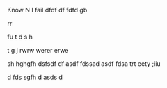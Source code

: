 Know
N
I
 fail
dfdf
df
fdfd
gb

rr

fu
t
d
s
h


t
g
j
rwrw
werer
erwe

sh
hghgfh
dsfsdf
df
asdf
fdssad
asdf
fdsa
trt
eety
;iiu

d
fds
sgfh
d
asds
d



